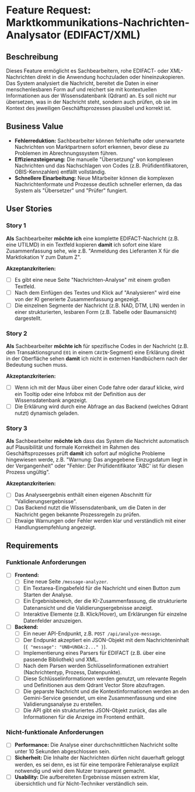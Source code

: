 # Feature Request: Marktkommunikations-Nachrichten-Analysator (EDIFACT/XML)

## Beschreibung
Dieses Feature ermöglicht es Sachbearbeitern, rohe EDIFACT- oder XML-Nachrichten direkt in die Anwendung hochzuladen oder hineinzukopieren. Das System analysiert die Nachricht, bereitet die Daten in einer menschenlesbaren Form auf und reichert sie mit kontextuellen Informationen aus der Wissensdatenbank (Qdrant) an. Es soll nicht nur übersetzen, was in der Nachricht steht, sondern auch prüfen, ob sie im Kontext des jeweiligen Geschäftsprozesses plausibel und korrekt ist.

## Business Value
- **Fehlerreduktion:** Sachbearbeiter können fehlerhafte oder unerwartete Nachrichten von Marktpartnern sofort erkennen, bevor diese zu Problemen im Abrechnungssystem führen.
- **Effizienzsteigerung:** Die manuelle "Übersetzung" von komplexen Nachrichten und das Nachschlagen von Codes (z.B. Prüfidentifikatoren, OBIS-Kennzahlen) entfällt vollständig.
- **Schnellere Einarbeitung:** Neue Mitarbeiter können die komplexen Nachrichtenformate und Prozesse deutlich schneller erlernen, da das System als "Übersetzer" und "Prüfer" fungiert.

## User Stories
### Story 1
**Als** Sachbearbeiter
**möchte ich** eine komplette EDIFACT-Nachricht (z.B. eine UTILMD) in ein Textfeld kopieren
**damit** ich sofort eine klare Zusammenfassung sehe, wie z.B. "Anmeldung des Lieferanten X für die Marktlokation Y zum Datum Z".

**Akzeptanzkriterien:**
- [ ] Es gibt eine neue Seite "Nachrichten-Analyse" mit einem großen Textfeld.
- [ ] Nach dem Einfügen des Textes und Klick auf "Analysieren" wird eine von der KI generierte Zusammenfassung angezeigt.
- [ ] Die einzelnen Segmente der Nachricht (z.B. NAD, DTM, LIN) werden in einer strukturierten, lesbaren Form (z.B. Tabelle oder Baumansicht) dargestellt.

### Story 2
**Als** Sachbearbeiter
**möchte ich** für spezifische Codes in der Nachricht (z.B. den Transaktionsgrund `E01` in einem `CAVIN`-Segment) eine Erklärung direkt in der Oberfläche sehen
**damit** ich nicht in externen Handbüchern nach der Bedeutung suchen muss.

**Akzeptanzkriterien:**
- [ ] Wenn ich mit der Maus über einen Code fahre oder darauf klicke, wird ein Tooltip oder eine Infobox mit der Definition aus der Wissensdatenbank angezeigt.
- [ ] Die Erklärung wird durch eine Abfrage an das Backend (welches Qdrant nutzt) dynamisch geladen.

### Story 3
**Als** Sachbearbeiter
**möchte ich** dass das System die Nachricht automatisch auf Plausibilität und formale Korrektheit im Rahmen des Geschäftsprozesses prüft
**damit** ich sofort auf mögliche Probleme hingewiesen werde, z.B. "Warnung: Das angegebene Einzugsdatum liegt in der Vergangenheit" oder "Fehler: Der Prüfidentifikator 'ABC' ist für diesen Prozess ungültig".

**Akzeptanzkriterien:**
- [ ] Das Analyseergebnis enthält einen eigenen Abschnitt für "Validierungsergebnisse".
- [ ] Das Backend nutzt die Wissensdatenbank, um die Daten in der Nachricht gegen bekannte Prozessregeln zu prüfen.
- [ ] Etwaige Warnungen oder Fehler werden klar und verständlich mit einer Handlungsempfehlung angezeigt.

## Requirements
### Funktionale Anforderungen
- [ ] **Frontend:**
    - [ ] Eine neue Seite `/message-analyzer`.
    - [ ] Ein Textarea-Eingabefeld für die Nachricht und einen Button zum Starten der Analyse.
    - [ ] Ein Ergebnisbereich, der die KI-Zusammenfassung, die strukturierte Datenansicht und die Validierungsergebnisse anzeigt.
    - [ ] Interaktive Elemente (z.B. Klick/Hover), um Erklärungen für einzelne Datenfelder anzuzeigen.
- [ ] **Backend:**
    - [ ] Ein neuer API-Endpunkt, z.B. `POST /api/analyze-message`.
    - [ ] Der Endpunkt akzeptiert ein JSON-Objekt mit dem Nachrichteninhalt (`{ "message": "UNB+UNOA:2..." }`).
    - [ ] Implementierung eines Parsers für EDIFACT (z.B. über eine passende Bibliothek) und XML.
    - [ ] Nach dem Parsen werden Schlüsselinformationen extrahiert (Nachrichtentyp, Prozess, Datenpunkte).
    - [ ] Diese Schlüsselinformationen werden genutzt, um relevante Regeln und Definitionen aus dem Qdrant Vector Store abzufragen.
    - [ ] Die geparste Nachricht und die Kontextinformationen werden an den Gemini-Service gesendet, um eine Zusammenfassung und eine Validierungsanalyse zu erstellen.
    - [ ] Die API gibt ein strukturiertes JSON-Objekt zurück, das alle Informationen für die Anzeige im Frontend enthält.

### Nicht-funktionale Anforderungen
- [ ] **Performance:** Die Analyse einer durchschnittlichen Nachricht sollte unter 10 Sekunden abgeschlossen sein.
- [ ] **Sicherheit:** Die Inhalte der Nachrichten dürfen nicht dauerhaft geloggt werden, es sei denn, es ist für eine temporäre Fehleranalyse explizit notwendig und wird dem Nutzer transparent gemacht.
- [ ] **Usability:** Die aufbereiteten Ergebnisse müssen extrem klar, übersichtlich und für Nicht-Techniker verständlich sein.
